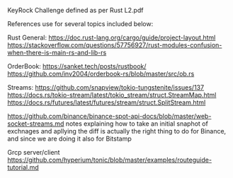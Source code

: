 KeyRock Challenge defined as per Rust L2.pdf


References use for several topics included below:

Rust General:
https://doc.rust-lang.org/cargo/guide/project-layout.html
https://stackoverflow.com/questions/57756927/rust-modules-confusion-when-there-is-main-rs-and-lib-rs

OrderBook:
https://sanket.tech/posts/rustbook/
https://github.com/inv2004/orderbook-rs/blob/master/src/ob.rs

Streams:
https://github.com/snapview/tokio-tungstenite/issues/137
https://docs.rs/tokio-stream/latest/tokio_stream/struct.StreamMap.html
https://docs.rs/futures/latest/futures/stream/struct.SplitStream.html

https://github.com/binance/binance-spot-api-docs/blob/master/web-socket-streams.md
notes explaining how to take an initial snaphot of exchnages and apllying the diff is actually the right thing to do for Binance, and since we are doing it also for Bitstamp

Grcp server/client
https://github.com/hyperium/tonic/blob/master/examples/routeguide-tutorial.md